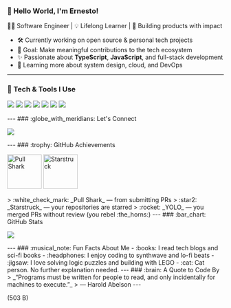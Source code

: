 ### :wave: Hello World, I'm **Ernesto**!
:technologist: Software Engineer | :bulb: Lifelong Learner | :rocket: Building products with impact
- :hammer_and_wrench: Currently working on open source & personal tech projects
- :dart: Goal: Make meaningful contributions to the tech ecosystem
- :sparkles: Passionate about **TypeScript**, **JavaScript**, and full-stack development
- :seedling: Learning more about system design, cloud, and DevOps
---
### :toolbox: Tech & Tools I Use
<p align="left">
  <img src="https://img.shields.io/badge/-TypeScript-3178C6?style=flat-square&logo=typescript&logoColor=white" />
  <img src="https://img.shields.io/badge/-JavaScript-F7DF1E?style=flat-square&logo=javascript&logoColor=black" />
  <img src="https://img.shields.io/badge/-React-61DAFB?style=flat-square&logo=react&logoColor=black" />
  <img src="https://img.shields.io/badge/-Node.js-339933?style=flat-square&logo=nodedotjs&logoColor=white" />
  <img src="https://img.shields.io/badge/-Docker-2496ED?style=flat-square&logo=docker&logoColor=white" />
  <img src="https://img.shields.io/badge/-Jupyter-F37626?style=flat-square&logo=jupyter&logoColor=white" />
  <img src="https://img.shields.io/badge/-Python-3776AB?style=flat-square&logo=python&logoColor=white" />
</p>
---
### :globe_with_meridians: Let's Connect
<p align="left">
  <a href="mailto:ernestodev@gmail.com"><img src="https://img.shields.io/badge/Gmail-D14836?style=flat-square&logo=gmail&logoColor=white" /></a>
  <!-- <a href="https://twitter.com/ernestogeek"><img src="https://img.shields.io/badge/Twitter-1DA1F2?style=flat-square&logo=twitter&logoColor=white" /></a> -->
</p>
---
### :trophy: GitHub Achievements
<p align="left">
  <img src="https://github.com/ernestogeek/ernestogeek/blob/main/assets/pull-shark-badge.svg" alt="Pull Shark" width="80"/>
  <img src="https://github.com/ernestogeek/ernestogeek/blob/main/assets/starstruck-badge.svg" alt="Starstruck" width="80"/>
  <!-- <img src="https://github.com/ernestogeek/ernestogeek/blob/main/assets/yolo-badge.svg" alt="YOLO" width="80"/> -->
</p>
> :white_check_mark: _Pull Shark_ — from submitting PRs
> :star2: _Starstruck_ — your repositories are starred
> :rocket: _YOLO_ — you merged PRs without review (you rebel :the_horns:)
---
### :bar_chart: GitHub Stats
<p align="left">
  <img src="https://github-readme-stats.vercel.app/api/top-langs/?username=ernestogeek&layout=compact&theme=tokyonight" />
  <br />
  <!-- <img src="https://github-readme-stats.vercel.app/api?username=ernestogeek&show_icons=true&theme=tokyonight" /> -->
</p>
---
### :musical_note: Fun Facts About Me
- :books: I read tech blogs and sci-fi books
- :headphones: I enjoy coding to synthwave and lo-fi beats
- :jigsaw: I love solving logic puzzles and building with LEGO
- :cat: Cat person. No further explanation needed.
---
### :brain: A Quote to Code By
> _“Programs must be written for people to read, and only incidentally for machines to execute.”_
> — Harold Abelson
---

(503 B)
